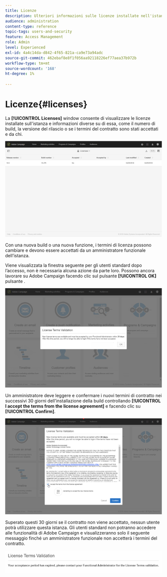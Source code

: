 ```yaml
---
title: Licenze
description: Ulteriori informazioni sulle licenze installate nell'istanza.
audience: administration
content-type: reference
topic-tags: users-and-security
feature: Access Management
role: Admin
level: Experienced
exl-id: 4a4c14da-d842-4f65-821a-ca9e73a94adc
source-git-commit: 462ebaf8e8f1f056aa92118226ef77aea37b972b
workflow-type: tm+mt
source-wordcount: '168'
ht-degree: 1%

---
```


# Licenze{#licenses}

La **[!UICONTROL Licenses]** window consente di visualizzare le licenze installate sull&#39;istanza e informazioni diverse su di essa, come il numero di build, la versione del rilascio o se i termini del contratto sono stati accettati e da chi.

![](assets/license_1.png)

Con una nuova build o una nuova funzione, i termini di licenza possono cambiare e devono essere accettati da un amministratore funzionale dell’istanza.

Viene visualizzata la finestra seguente per gli utenti standard dopo l’accesso, non è necessaria alcuna azione da parte loro. Possono ancora lavorare su Adobe Campaign facendo clic sul pulsante **[!UICONTROL OK]** pulsante .

![](assets/license_2.png)

Un amministratore deve leggere e confermare i nuovi termini di contratto nei successivi 30 giorni dell’installazione della build controllando **[!UICONTROL I accept the terms from the license agreement]** e facendo clic su **[!UICONTROL Confirm]**.

![](assets/license_3.png)

Superato questi 30 giorni se il contratto non viene accettato, nessun utente potrà utilizzare questa istanza. Gli utenti standard non potranno accedere alle funzionalità di Adobe Campaign e visualizzeranno solo il seguente messaggio finché un amministratore funzionale non accetterà i termini del contratto.

![](assets/license_4.png)
